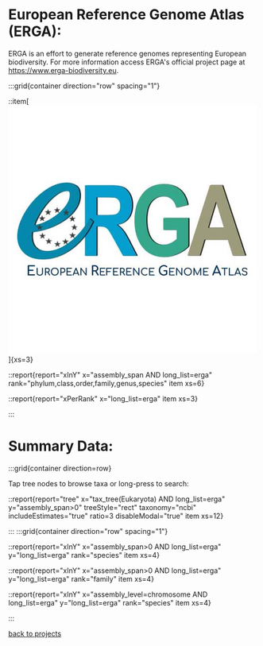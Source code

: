 # European Reference Genome Atlas (ERGA):
ERGA is an effort to generate reference genomes representing European biodiversity. For more information access ERGA's official project page at https://www.erga-biodiversity.eu.

:::grid{container direction="row" spacing="1"}

::item[![GoaT](/static/images/ERGA_logo_square.jpg)]{xs=3}

::report{report="xInY" x="assembly_span AND long_list=erga" rank="phylum,class,order,family,genus,species" item xs=6}

::report{report="xPerRank" x="long_list=erga" item xs=3}

:::

# Summary Data:

:::grid{container direction=row}

Tap tree nodes to browse taxa or long-press to search:

::report{report="tree" x="tax_tree(Eukaryota) AND long_list=erga" y="assembly_span>0" treeStyle="rect" taxonomy="ncbi" includeEstimates="true" ratio=3 disableModal="true" item xs=12}


:::
:::grid{container direction="row" spacing="1"}

::report{report="xInY" x="assembly_span>0 AND long_list=erga" y="long_list=erga" rank="species" item xs=4}

::report{report="xInY" x="assembly_span>0 AND long_list=erga" y="long_list=erga" rank="family" item xs=4}

::report{report="xInY" x="assembly_level=chromosome AND long_list=erga" y="long_list=erga" rank="species" item xs=4}


:::


[back to projects](/projects)
